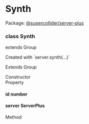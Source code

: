 # Synth
Package: <a href="#/packages/server-plus/api">@supercollider/server-plus</a>

<div class="entity-box"><div class="Class"><h3 class="class-header" id="Synth"><span class="token keyword">class</span> <span class="class">Synth</span></h3><span class="token keyword">extends</span> <span class="type reference">Group</span><p class="short-text">Created with `server.synth(...)`</p><p class="">Extends Group
</p><div class="section-heading">Constructor</div><div class="class-member"></div><div class="section-heading">Property</div><div class="class-member"><h4 id="id"><span class="token property">id</span> <span class="type token entity">number</span></h4></div><div class="class-member"><h4 id="server"><span class="token property">server</span> <span class="type reference">ServerPlus</span></h4></div><div class="section-heading">Method</div><div class="class-member"></div><div class="class-member"></div></div></div>

